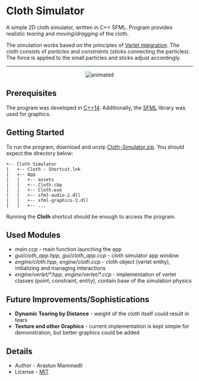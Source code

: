 # Cloth Simulator
A simple 2D cloth simulator, written in C++ SFML. Program provides realistic *tearing* and *moving*/*dragging* of the cloth.

The simulation works based on the principles of [Verlet integration](https://en.wikipedia.org/wiki/Verlet_integration). The cloth consists of *particles* and *constraints* (sticks connecting the particles). The force is applied to the small particles and sticks adjust accordingly.

<hr>
<p align="center">
   <img src="demo/example-gif.gif" alt="animated" />
</p>


## Prerequisites
The program was developed in [C++14](https://en.cppreference.com/w/cpp/14). Additionally, the [SFML](https://www.sfml-dev.org/) library was used for graphics.


## Getting Started
To run the program, download and unzip [Cloth-Simulator.zip](Cloth-Simulator.zip). You should expect the directory below:

```
+-- Cloth Simulator
|   +-- Cloth - Shortcut.lnk
|   +-- App
|   |   +-- assets
|   |   +-- Cloth.cbp
|   |   +-- Cloth.exe
|   |   +-- sfml-audio-2.dll
|   |   +-- sfml-graphics-2.dll
|   |   +-- ...
```

Running the **Cloth** shortcut should be enough to access the program.


## Used Modules
- *main.ccp* - main function launching the app
- *gui/cloth_app.hpp*, *gui/cloth_app.ccp* - cloth simulator app window
- *engine/cloth.hpp*, *engine/cloth.ccp* - cloth object (verlet entity), initializing and managing interactions
- *engine/verlet/\*.hpp*, *engine/verlet/\*.ccp* - implementation of verlet classes (point, constraint, entity), contain base of the simulation physics


## Future Improvements/Sophistications
- **Dynamic Tearing by Distance** - weight of the cloth itself could result in tears
- **Texture and other Graphics** - current implementation is kept simple for demonstration, but better graphics could be added


## Details
- Author - Arastun Mammadli
- License - [MIT](LICENSE)

